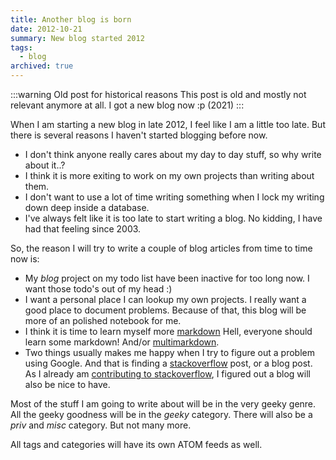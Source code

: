 ```yaml
---
title: Another blog is born
date: 2012-10-21
summary: New blog started 2012
tags:
  - blog
archived: true
---
```


:::warning Old post for historical reasons
This post is old and mostly not relevant anymore at all. I got a new blog now :p (2021)
:::


When I am starting a new blog in late 2012, I feel like I am a little too late. But there is several reasons I haven't started blogging before now.

* I don't think anyone really cares about my day to day stuff, so why write about it..?
* I think it is more exiting to work on my own projects than writing about them.
* I don't want to use a lot of time writing something when I lock my writing down deep inside a database.
* I've always felt like it is too late to start writing a blog. No kidding, I have had that feeling since 2003.


So, the reason I will try to write a couple of blog articles from time to time now is:

* My *blog* project on my todo list have been inactive for too long now. I want those todo's out of my head :)
* I want a personal place I can lookup my own projects. I really want a good place to document problems. Because of that, this blog will be more of an polished notebook for me.
* I think it is time to learn myself more [markdown] Hell, everyone should learn some markdown! And/or [multimarkdown].
* Two things usually makes me happy when I try to figure out a problem using Google. And that is finding a [stackoverflow] post, or a blog post. As I already am [contributing to stackoverflow], I figured out a blog will also be nice to have.

Most of the stuff I am going to write about will be in the very geeky genre. All the geeky goodness will be in the *geeky* category. There will also be a *priv* and *misc* category. But not many more.

All tags and categories will have its own ATOM feeds as well.


[markdown]: http://daringfireball.net/projects/markdown/
[multimarkdown]: http://fletcherpenney.net/multimarkdown/
[stackoverflow]: http://stackoverflow.com/
[contributing to stackoverflow]: http://stackoverflow.com/users/452081/xeor
